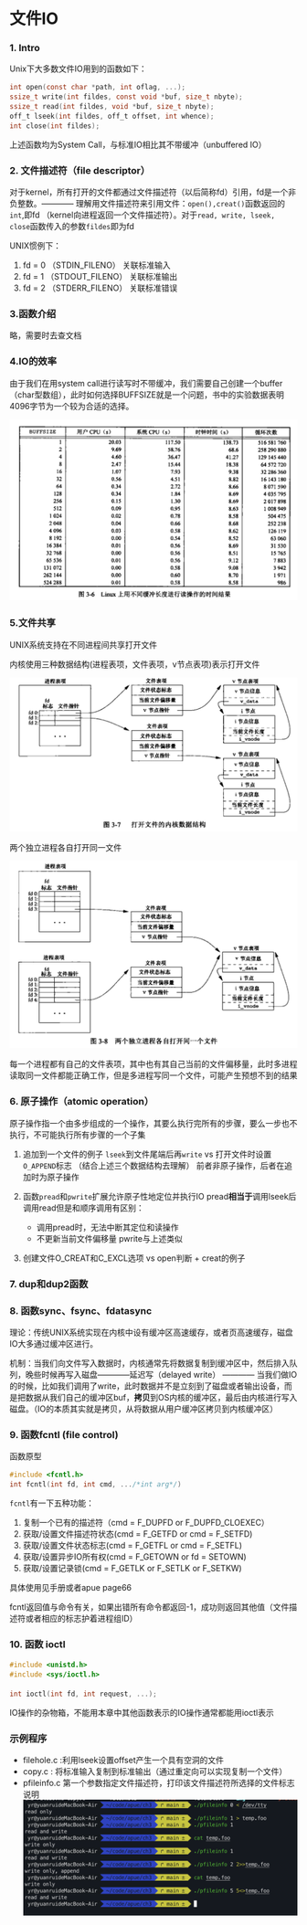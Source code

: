 # 文件IO

### 1. Intro 

Unix下大多数文件IO用到的函数如下：

```c
int open(const char *path, int oflag, ...);
ssize_t write(int fildes, const void *buf, size_t nbyte);
ssize_t read(int fildes, void *buf, size_t nbyte);
off_t lseek(int fildes, off_t offset, int whence);
int close(int fildes);
```

上述函数均为System Call，与标准IO相比其不带缓冲（unbuffered IO）

### 2. 文件描述符（file descriptor）

对于kernel，所有打开的文件都通过文件描述符（以后简称fd）引用，fd是一个非负整数。———— 理解用文件描述符来引用文件：`open(),creat()`函数返回的`int`,即fd （kernel向进程返回一个文件描述符）。对于`read, write, lseek, close`函数传入的参数`fildes`即为fd

UNIX惯例下：
1. fd = 0 （STDIN_FILENO）  关联标准输入
2. fd = 1 （STDOUT_FILENO） 关联标准输出
3. fd = 2 （STDERR_FILENO） 关联标准错误

### 3.函数介绍

略，需要时去查文档


### 4.IO的效率

由于我们在用system call进行读写时不带缓冲，我们需要自己创建一个buffer（char型数组），此时如何选择BUFFSIZE就是一个问题，书中的实验数据表明4096字节为一个较为合适的选择。

![BUFFSIZE](./img/BUFFSIZE.png)

### 5.文件共享

UNIX系统支持在不同进程间共享打开文件

内核使用三种数据结构(进程表项，文件表项，v节点表项)表示打开文件

![](./img/filestuct.png)

两个独立进程各自打开同一文件

![](./img/open2file.png)

每一个进程都有自己的文件表项，其中也有其自己当前的文件偏移量，此时多进程读取同一文件都能正确工作，但是多进程写同一个文件，可能产生预想不到的结果

### 6. 原子操作（atomic operation）

原子操作指一个由多步组成的一个操作，其要么执行完所有的步骤，要么一步也不执行，不可能执行所有步骤的一个子集

1. 追加到一个文件的例子
    `lseek`到文件尾端后再`write` vs 打开文件时设置`O_APPEND`标志 （结合上述三个数据结构去理解）
    前者非原子操作，后者在追加时为原子操作
2. 函数`pread`和`pwrite`扩展允许原子性地定位并执行IO
    pread**相当于**调用lseek后调用read但是和顺序调用有区别：
    - 调用pread时，无法中断其定位和读操作
    - 不更新当前文件偏移量
    pwrite与上述类似

3. 创建文件O_CREAT和C_EXCL选项 vs open判断 + creat的例子


### 7. dup和dup2函数

### 8. 函数sync、fsync、fdatasync

理论：传统UNIX系统实现在内核中设有缓冲区高速缓存，或者页高速缓存，磁盘IO大多通过缓冲区进行。

机制：当我们向文件写入数据时，内核通常先将数据复制到缓冲区中，然后排入队列，晚些时候再写入磁盘————延迟写（delayed write） ———— 当我们做IO的时候，比如我们调用了write，此时数据并不是立刻到了磁盘或者输出设备，而是把数据从我们自己的缓冲区buf，**拷贝**到OS内核的缓冲区，最后由内核进行写入磁盘。（IO的本质其实就是拷贝，从将数据从用户缓冲区拷贝到内核缓冲区）


### 9. 函数fcntl (file control)

函数原型
```c
#include <fcntl.h>
int fcntl(int fd, int cmd, .../*int arg*/)
```

`fcntl`有一下五种功能：
1. 复制一个已有的描述符（cmd = F_DUPFD or F_DUPFD_CLOEXEC）
2. 获取/设置文件描述符状态(cmd = F_GETFD or cmd = F_SETFD)
3. 获取/设置文件状态标志(cmd = F_GETFL or cmd = F_SETFL)
4. 获取/设置异步IO所有权(cmd = F_GETOWN or fd = SETOWN)
5. 获取/设置记录锁(cmd = F_GETLK or F_SETLK or F_SETKW)

具体使用见手册或者apue page66

fcntl返回值与命令有关，如果出错所有命令都返回-1，成功则返回其他值（文件描述符或者相应的标志护着进程组ID）

### 10. 函数 ioctl

```c
#include <unistd.h>
#include <sys/ioctl.h>

int ioctl(int fd, int request, ...);
```

IO操作的杂物箱，不能用本章中其他函数表示的IO操作通常都能用ioctl表示





### 示例程序

- filehole.c :利用lseek设置offset产生一个具有空洞的文件
- copy.c : 将标准输入复制到标准输出（通过重定向可以实现复制一个文件）
- pfileinfo.c 第一个参数指定文件描述符，打印该文件描述符所选择的文件标志说明
    ![](./img/pfileinfo.png)



